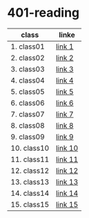 # 401-reading

class | linke
-------------|-------------
1. class01   | [link 1](class01.md)
2. class02   | [link 2](class02.md)
3. class03   | [link 3](read03.md)
4. class04   | [link 4](class04.md)
5. class05   | [link 5](class05.md)
6. class06   | [link 6](class06.md)
7. class07   | [link 7](class07.md)
8. class08   | [link 8](class08.md)
9. class09   | [link 9](class09.md)
10. class10  | [link 10](class10.md)
11. class11  | [link 11](class11.md)
12. class12  | [link 12](class12.md)
13. class13  | [link 13](class13.md)
14. class14  | [link 14](class14.md)
15. class15  | [link 15](class15.md)